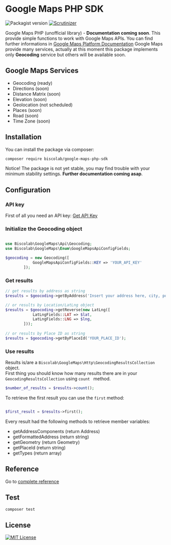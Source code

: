 # Google Maps PHP SDK

![Packagist version](https://img.shields.io/packagist/v/biscolab/google-maps-php-sdk.svg) [![Scrutinizer](https://img.shields.io/scrutinizer/g/biscolab/google-maps-php-sdk.svg)](https://scrutinizer-ci.com/g/biscolab/google-maps-php-sdk/)

Google Maps PHP (unofficial library) - **Documentation coming soon**.
This provide simple functions to work with Google Maps APIs. You can find further informations in [Google Maps Platform Documentation](https://developers.google.com/maps/documentation/)
Google Maps provide many services, actually at this moment this package implements only **Geocoding** service but others will be available soon.

## Google Maps Services

* Geocoding (ready)
* Directions (soon)
* Distance Matrix (soon)
* Elevation (soon)
* Geolocation (not scheduled)
* Places (soon)
* Road (soon)
* Time Zone (soon)

## Installation

You can install the package via composer:
```sh
composer require biscolab/google-maps-php-sdk
```
Notice! The package is not yet stable, you may find trouble with your minimum stability settings. 
**Further documentation coming asap**.

## Configuration

### API key

First of all you need an API key: [Get API Key](https://developers.google.com/maps/documentation/geolocation/get-api-key)

### Initialize the Geocoding object

```php

use Biscolab\GoogleMaps\Api\Geocoding;
use Biscolab\GoogleMaps\Enum\GoogleMapsApiConfigFields;

$geocoding = new Geocoding([
			GoogleMapsApiConfigFields::KEY => 'YOUR_API_KEY'
		]);
```

### Get results

```php
// get results by address as string
$results = $geocoding->getByAddress('Insert your address here, city, postal code etc...');

// or results by Location/LatLng object
$results = $geocoding->getReverse(new LatLng([
			LatLngFields::LAT => $lat,
			LatLngFields::LNG => $lng,
		]));
		
// or results by Place ID as string
$results = $geocoding->getByPlaceId('YOUR_PLACE_ID');

```

### Use results
Results is/are a `Biscolab\GoogleMaps\Http\GeocodingResultsCollection` object.  
First thing you should know how many results there are in your `GeocodingResultsCollection` using `count
` method.
```php
$number_of_results = $results->count();
```
To retrieve the first result you can use the `first` method:

```php

$first_result = $results->first();

```

Every result had the following methods to retrieve member variables:

* getAddressComponents (return Address)
* getFormattedAddress (return string)
* getGeometry (return Geometry)
* getPlaceId (return string)
* getTypes (return array)

## Reference
Go to [complete reference](https://biscolab.com/google-maps-php-reference/)

## Test

```sh
composer test
```

## License
[![MIT License](https://img.shields.io/github/license/biscolab/google-maps-php-sdk.svg)](https://github.com/biscolab/google-maps-php-sdk/blob/master/LICENSE)